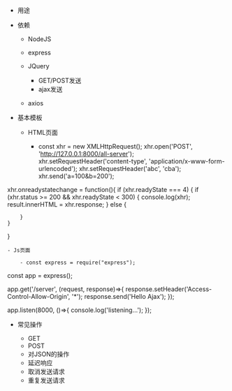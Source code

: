 
- 用途
- 依赖

	- NodeJS
	- express
	- JQuery

		- GET/POST发送
		- ajax发送

	- axios

- 基本模板

	- HTML页面

		- const xhr = new XMLHttpRequest();
xhr.open('POST', 'http://127.0.0.1:8000/all-server');
xhr.setRequestHeader('content-type', 'application/x-www-form-urlencoded');
xhr.setRequestHeader('abc', 'cba');
xhr.send('a=100&b=200');

xhr.onreadystatechange = function(){
    if (xhr.readyState === 4) {
        if (xhr.status >= 200 && xhr.readyState < 300) {
            console.log(xhr);
            result.innerHTML = xhr.response;
        } else {
            
        }
    }
}

	- Js页面

		- const express = require("express");

const app = express();

app.get('/server', (request, response)=>{
    response.setHeader('Access-Control-Allow-Origin', '*');
    response.send('Hello Ajax');
});

app.listen(8000, ()=>{
    console.log('listening...');
});

- 常见操作

	- GET
	- POST
	- 对JSON的操作
	- 延迟响应
	- 取消发送请求
	- 重复发送请求
